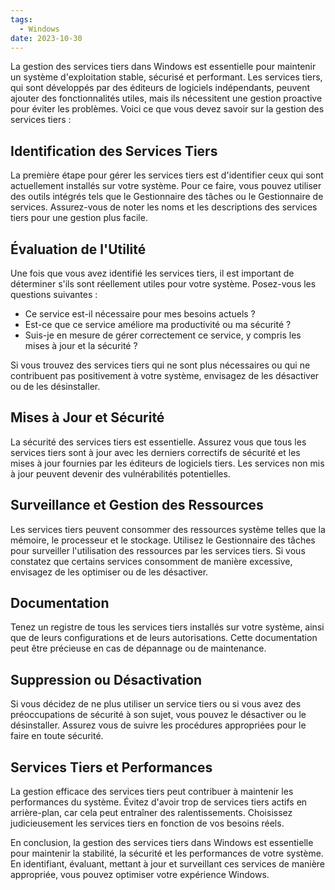 ```yaml
---
tags:
  - Windows
date: 2023-10-30
---
```


La gestion des services tiers dans Windows est essentielle pour maintenir un système d'exploitation stable, sécurisé et performant. Les services tiers, qui sont développés par des éditeurs de logiciels indépendants, peuvent ajouter des fonctionnalités utiles, mais ils nécessitent une gestion proactive pour éviter les problèmes. Voici ce que vous devez savoir sur la gestion des services tiers :

## Identification des Services Tiers

La première étape pour gérer les services tiers est d'identifier ceux qui sont actuellement installés sur votre système. Pour ce faire, vous pouvez utiliser des outils intégrés tels que le Gestionnaire des tâches ou le Gestionnaire de services. Assurez-vous de noter les noms et les descriptions des services tiers pour une gestion plus facile.

## Évaluation de l'Utilité

Une fois que vous avez identifié les services tiers, il est important de déterminer s'ils sont réellement utiles pour votre système. Posez-vous les questions suivantes :

- Ce service est-il nécessaire pour mes besoins actuels ?
- Est-ce que ce service améliore ma productivité ou ma sécurité ?
- Suis-je en mesure de gérer correctement ce service, y compris les mises à jour et la sécurité ?

Si vous trouvez des services tiers qui ne sont plus nécessaires ou qui ne contribuent pas positivement à votre système, envisagez de les désactiver ou de les désinstaller.

## Mises à Jour et Sécurité

La sécurité des services tiers est essentielle. Assurez vous que tous les services tiers sont à jour avec les derniers correctifs de sécurité et les mises à jour fournies par les éditeurs de logiciels tiers. Les services non mis à jour peuvent devenir des vulnérabilités potentielles.

## Surveillance et Gestion des Ressources

Les services tiers peuvent consommer des ressources système telles que la mémoire, le processeur et le stockage. Utilisez le Gestionnaire des tâches pour surveiller l'utilisation des ressources par les services tiers. Si vous constatez que certains services consomment de manière excessive, envisagez de les optimiser ou de les désactiver.

## Documentation

Tenez un registre de tous les services tiers installés sur votre système, ainsi que de leurs configurations et de leurs autorisations. Cette documentation peut être précieuse en cas de dépannage ou de maintenance.

## Suppression ou Désactivation

Si vous décidez de ne plus utiliser un service tiers ou si vous avez des préoccupations de sécurité à son sujet, vous pouvez le désactiver ou le désinstaller. Assurez vous de suivre les procédures appropriées pour le faire en toute sécurité.

## Services Tiers et Performances

La gestion efficace des services tiers peut contribuer à maintenir les performances du système. Évitez d'avoir trop de services tiers actifs en arrière-plan, car cela peut entraîner des ralentissements. Choisissez judicieusement les services tiers en fonction de vos besoins réels.

En conclusion, la gestion des services tiers dans Windows est essentielle pour maintenir la stabilité, la sécurité et les performances de votre système. En identifiant, évaluant, mettant à jour et surveillant ces services de manière appropriée, vous pouvez optimiser votre expérience Windows.
